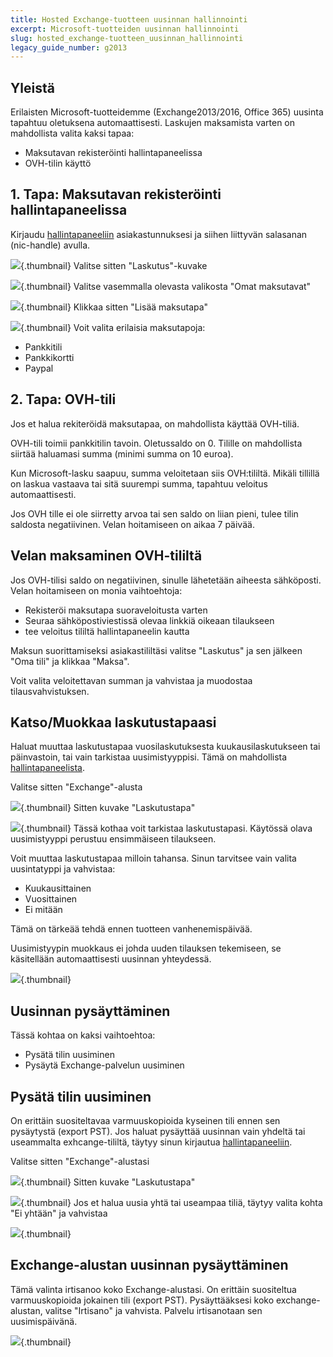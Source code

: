 ```yaml
---
title: Hosted Exchange-tuotteen uusinnan hallinnointi
excerpt: Microsoft-tuotteiden uusinnan hallinnointi
slug: hosted_exchange-tuotteen_uusinnan_hallinnointi
legacy_guide_number: g2013
---
```



## Yleistä
Erilaisten Microsoft-tuotteidemme (Exchange2013/2016, Office 365) uusinta tapahtuu oletuksena automaattisesti. Laskujen maksamista varten on mahdollista valita kaksi tapaa:


- Maksutavan rekisteröinti hallintapaneelissa
- OVH-tilin käyttö




## 1. Tapa: Maksutavan rekisteröinti hallintapaneelissa
Kirjaudu [hallintapaneeliin](https://www.ovh.com/manager/web) asiakastunnuksesi ja siihen liittyvän salasanan (nic-handle) avulla.

![](images/img_3383.jpg){.thumbnail}
Valitse sitten "Laskutus"-kuvake

![](images/img_3386.jpg){.thumbnail}
Valitse vasemmalla olevasta valikosta "Omat maksutavat"

![](images/img_3384.jpg){.thumbnail}
Klikkaa sitten "Lisää maksutapa"

![](images/img_3385.jpg){.thumbnail}
Voit valita erilaisia maksutapoja:


- Pankkitili
- Pankkikortti
- Paypal




## 2. Tapa: OVH-tili
Jos et halua rekiteröidä maksutapaa, on mahdollista käyttää OVH-tiliä.

OVH-tili toimii pankkitilin tavoin. Oletussaldo on 0. Tilille on mahdollista siirtää haluamasi summa (minimi summa on 10 euroa).

Kun Microsoft-lasku saapuu, summa veloitetaan siis OVH:tililtä. Mikäli tillillä on laskua vastaava tai sitä suurempi summa, tapahtuu veloitus automaattisesti.

Jos OVH tille ei ole siirretty arvoa tai sen saldo on liian pieni, tulee tilin saldosta negatiivinen. Velan hoitamiseen on aikaa 7 päivää.


## Velan maksaminen OVH-tililtä
Jos OVH-tilisi saldo on negatiivinen, sinulle lähetetään aiheesta sähköposti. Velan hoitamiseen on monia vaihtoehtoja:


- Rekisteröi maksutapa suoraveloitusta varten
- Seuraa sähköpostiviestissä olevaa linkkiä oikeaan tilaukseen
- tee veloitus tililtä hallintapaneelin kautta



Maksun suorittamiseksi asiakastililtäsi valitse  "Laskutus" ja sen jälkeen "Oma tili" ja klikkaa "Maksa".

Voit valita veloitettavan summan ja vahvistaa ja muodostaa tilausvahvistuksen.


## Katso/Muokkaa laskutustapaasi
Haluat muuttaa laskutustapaa vuosilaskutuksesta kuukausilaskutukseen tai päinvastoin, tai vain tarkistaa uusimistyyppisi. Tämä on mahdollista [hallintapaneelista](https://www.ovh.com/manager/web).

Valitse sitten "Exchange"-alusta

![](images/img_3392.jpg){.thumbnail}
Sitten kuvake "Laskutustapa"

![](images/img_3402.jpg){.thumbnail}
Tässä kothaa voit tarkistaa laskutustapasi. Käytössä olava uusimistyyppi perustuu ensimmäiseen tilaukseen.


Voit muuttaa laskutustapaa milloin tahansa. Sinun tarvitsee vain valita uusintatyppi ja vahvistaa:


- Kuukausittainen
- Vuosittainen
- Ei mitään


Tämä on tärkeää tehdä ennen tuotteen vanhenemispäivää.

Uusimistyypin muokkaus ei johda uuden tilauksen tekemiseen, se käsitellään automaattisesti uusinnan yhteydessä.

![](images/img_3397.jpg){.thumbnail}


## Uusinnan pysäyttäminen
Tässä kohtaa on kaksi vaihtoehtoa:


- Pysätä tilin uusiminen
- Pysäytä Exchange-palvelun uusiminen



## Pysätä tilin uusiminen

On erittäin suositeltavaa varmuuskopioida kyseinen tili ennen sen pysäytystä (export PST).
Jos haluat pysäyttää uusinnan vain yhdeltä tai useammalta exhcange-tililtä, täytyy sinun kirjautua [hallintapaneeliin](https://www.ovh.com/manager/web).

Valitse sitten "Exchange"-alustasi

![](images/img_3392.jpg){.thumbnail}
Sitten kuvake "Laskutustapa"

![](images/img_3402.jpg){.thumbnail}
Jos et halua uusia yhtä tai useampaa tiliä, täytyy valita kohta "Ei yhtään" ja vahvistaa

![](images/img_3394.jpg){.thumbnail}

## Exchange-alustan uusinnan pysäyttäminen

Tämä valinta irtisanoo koko Exchange-alustasi. On erittäin suositeltua varmuuskopioida jokainen tili (export PST).
Pysäyttääksesi koko exchange-alustan, valitse "Irtisano" ja vahvista. Palvelu irtisanotaan sen uusimispäivänä.

![](images/img_3403.jpg){.thumbnail}

